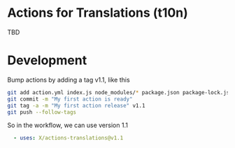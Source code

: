 # Actions for Translations (t10n)

TBD
# Development

Bump actions by adding a tag v1.1, like this

```bash
git add action.yml index.js node_modules/* package.json package-lock.json README.md
git commit -m "My first action is ready"
git tag -a -m "My first action release" v1.1
git push --follow-tags
```

So in the workflow, we can use version 1.1

```yml
  - uses: X/actions-translations@v1.1
```
